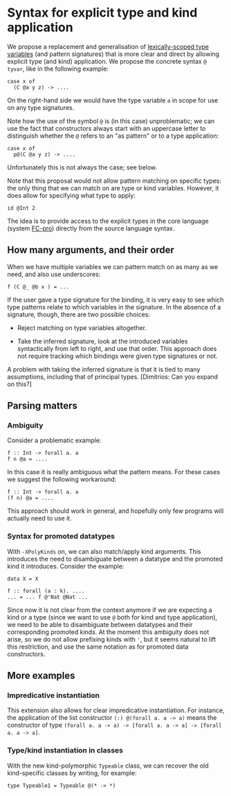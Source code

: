 # Syntax for explicit type and kind application


We propose a replacement and generalisation of [lexically-scoped type variables](http://www.haskell.org/ghc/docs/latest/html/users_guide/other-type-extensions.html#scoped-type-variables) (and pattern signatures) that is
more clear and direct by allowing explicit type (and kind) application.
We propose the concrete syntax `@ tyvar`, like in the following example:

```wiki
case x of
  (C @a y z) -> ....
```


On the right-hand side we would have the type variable `a` in scope for use on 
any type signatures.


Note how the use of the symbol `@` is (in this case) unproblematic; we can
use the fact that constructors always start with an uppercase letter to distinguish
whether the `@` refers to an "as pattern" or to a type application:

```wiki
case x of
  p@(C @a y z) -> ....
```


Unfortunately this is not always the case; see below.


Note that this proposal would not allow pattern matching on specific types:
the only thing that we can match on are type or kind variables. However, it
does allow for specifying what type to apply:

```wiki
id @Int 2
```


The idea is to provide access to the explicit types in the core language
(system [ FC-pro](http://dreixel.net/research/pdf/ghp.pdf))
directly from the source language syntax.

## How many arguments, and their order


When we have multiple variables we can pattern match on as many as we need,
and also use underscores:

```wiki
f (C @_ @b x ) = ...
```


If the user gave a type signature for the binding, it is very easy to see
which type patterns relate to which variables in the signature. In the absence
of a signature, though, there are two possible choices:

- Reject matching on type variables altogether.

- Take the inferred signature, look at the introduced variables syntactically
  from left to right, and use that order. This approach does not require tracking
  which bindings were given type signatures or not.


A problem with taking the inferred signature is that it is tied to
many assumptions, including that of principal types.
\[Dimitrios: Can you expand on this?\]

## Parsing matters

### Ambiguity


Consider a problematic example:

```wiki
f :: Int -> forall a. a
f n @a = ....
```


In this case it is really ambiguous what the pattern means. For these
cases we suggest the following workaround:

```wiki
f :: Int -> forall a. a
(f n) @a = ....
```


This approach should work in general, and hopefully only few programs will
actually need to use it.

### Syntax for promoted datatypes


With `-XPolyKinds` on, we can also match/apply kind arguments. This introduces the
need to disambiguate between a datatype and the promoted kind it introduces.
Consider the example:

```wiki
data X = X

f :: forall (a : k). ....
... = ... f @'Nat @Nat ...
```


Since now it is not clear from the context anymore if we are expecting a kind
or a type (since we want to use `@` both for kind and type application), we need to be
able to disambiguate between datatypes and their corresponding promoted kinds.
At the moment this ambiguity does not arise, so we do not allow prefixing
kinds with `'`, but it seems natural to lift this restriction, and use the
same notation as for promoted data constructors.

## More examples

### Impredicative instantiation


This extension also allows for clear impredicative instantiation. For instance,
the application of the list constructor `(:) @(forall a. a -> a)` means
the constructor of type
`(forall a. a -> a) -> [forall a. a -> a] -> [forall a. a -> a]`.

### Type/kind instantiation in classes


With the new kind-polymorphic `Typeable` class, we can recover the old
kind-specific classes by writing, for example:

```wiki
type Typeable1 = Typeable @(* -> *)
```